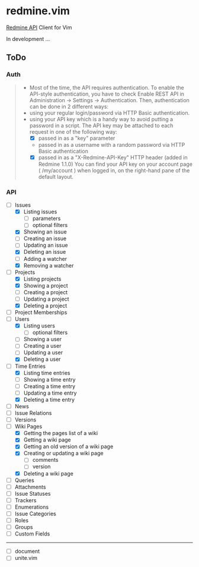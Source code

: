 redmine.vim
===========

[Redmine API](http://www.redmine.org/projects/redmine/wiki/Rest_api) Client for Vim

In development ...

ToDo
----

### Auth

> * Most of the time, the API requires authentication. To enable the API-style authentication, you have to check Enable REST API in Administration -> Settings -> Authentication. Then, authentication can be done in 2 different ways:
> * using your regular login/password via HTTP Basic authentication.
> * using your API key which is a handy way to avoid putting a password in a script. The API key may be attached to each request in one of the following way:
>   + [x] passed in as a "key" parameter
>   + passed in as a username with a random password via HTTP Basic authentication
>   + [x] passed in as a "X-Redmine-API-Key" HTTP header (added in Redmine 1.1.0)
> You can find your API key on your account page ( /my/account ) when logged in, on the right-hand pane of the default layout.

### API

- [ ] Issues
  - [x] Listing issues
    - [ ] parameters
    - [ ] optional filters
  - [x] Showing an issue
  - [ ] Creating an issue
  - [ ] Updating an issue
  - [x] Deleting an issue
  - [ ] Adding a watcher
  - [x] Removing a watcher
- [ ] Projects
  - [x] Listing projects
  - [x] Showing a project
  - [ ] Creating a project
  - [ ] Updating a project
  - [x] Deleting a project
- [ ] Project Memberships
- [ ] Users
  - [x] Listing users
    - [ ] optional filters
  - [ ] Showing a user
  - [ ] Creating a user
  - [ ] Updating a user
  - [x] Deleting a user
- [ ] Time Entries
  - [x] Listing time entries
  - [ ] Showing a time entry
  - [ ] Creating a time entry
  - [ ] Updating a time entry
  - [x] Deleting a time entry
- [ ] News
- [ ] Issue Relations
- [ ] Versions
- [ ] Wiki Pages
  - [x] Getting the pages list of a wiki
  - [x] Getting a wiki page
  - [x] Getting an old version of a wiki page
  - [x] Creating or updating a wiki page
    - [ ] comments
    - [ ] version
  - [x] Deleting a wiki page
- [ ] Queries
- [ ] Attachments
- [ ] Issue Statuses
- [ ] Trackers
- [ ] Enumerations
- [ ] Issue Categories
- [ ] Roles
- [ ] Groups
- [ ] Custom Fields

---

- [ ] document
- [ ] unite.vim
